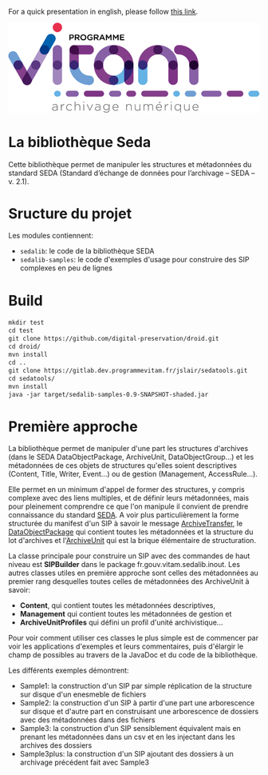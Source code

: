 For a quick presentation in english, please follow [this link](README.en.md).


![logo](logo_vitam.png)

La bibliothèque Seda
====================

Cette bibliothèque permet de manipuler les structures et métadonnées du
standard SEDA (Standard d’échange de données pour l’archivage – SEDA – v. 2.1).

Sructure du projet
==================

Les modules contiennent:

* ``sedalib``: le code de la bibliothèque SEDA
* ``sedalib-samples``: le code d'exemples d'usage pour construire des SIP complexes en peu de lignes

Build
=====

    mkdir test
    cd test
    git clone https://github.com/digital-preservation/droid.git
    cd droid/
    mvn install
    cd ..
    git clone https://gitlab.dev.programmevitam.fr/jslair/sedatools.git
    cd sedatools/
    mvn install
    java -jar target/sedalib-samples-0.9-SNAPSHOT-shaded.jar

Première approche
=================

La bibliothèque permet de manipuler d'une part les structures d'archives (dans le SEDA DataObjectPackage, ArchiveUnit, DataObjectGroup...) et les métadonnées de ces objets de structures qu'elles soient descriptives (Content, Title, Writer, Event...) ou de gestion (Management, AccessRule...).

Elle permet en un minimum d'appel de former des structures, y compris complexe avec des liens multiples, et de définir leurs métadonnées, mais pour pleinement comprendre ce que l'on manipule il convient de prendre connaissance du standard [SEDA](https://francearchives.fr/seda/documentation.html). A voir plus particulièrement la forme structurée du manifest d'un SIP à savoir le message [ArchiveTransfer](https://francearchives.fr/seda/api_v2-1/seda-2_1-main_xsd.html#ArchiveTransfer), le [DataObjectPackage](https://francearchives.fr/seda/api_v2-1/seda-2_1-main_xsd.html#BusinessMessageType_DataObjectPackage) qui contient toutes les métadonnées et la structure du lot d'archives et l'[ArchiveUnit](https://francearchives.fr/seda/api_v2-1/seda-2_1-main_xsd.html#DescriptiveMetadataType_ArchiveUnit) qui est la brique élémentaire de structuration.

La classe principale pour construire un SIP avec des commandes de haut niveau est **SIPBuilder** dans le package fr.gouv.vitam.sedalib.inout. Les autres classes utiles en première approche sont celles des métadonnées au premier rang desquelles toutes celles de métadonnées des ArchiveUnit à savoir:

* **Content**, qui contient toutes les métadonnées descriptives,
* **Management** qui contient toutes les métadonnées de gestion et
* **ArchiveUnitProfiles** qui défini un profil d'unité archivistique...

Pour voir comment utiliser ces classes le plus simple est de commencer par voir les applications d'exemples et leurs commentaires, puis d'élargir le champ de possibles au travers de la JavaDoc et du code de la bibliothèque.

Les différents exemples démontrent:

* Sample1: la construction d'un SIP par simple réplication de la structure sur disque d'un enesmeble de fichiers
* Sample2: la construction d'un SIP à partir d'une part une arborescence sur disque et d'autre part en construisant une arborescence de dossiers avec des métadonnées dans des fichiers
* Sample3: la construction d'un SIP sensiblement équivalent mais en prenant les métadonnées dans un csv et en les injectant dans les archives des dossiers
* Sample3plus: la construction d'un SIP ajoutant des dossiers à un archivage précédent fait avec Sample3
